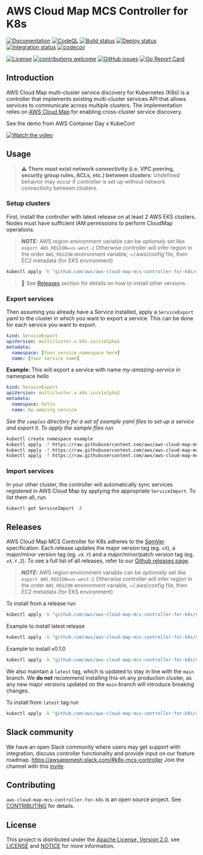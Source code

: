 # AWS Cloud Map MCS Controller for K8s

[![Documentation](https://img.shields.io/badge/godoc-reference-blue.svg)](https://godoc.org/github.com/aws/aws-cloud-map-mcs-controller-for-k8s)
[![CodeQL](https://github.com/aws/aws-cloud-map-mcs-controller-for-k8s/actions/workflows/codeql-analysis.yml/badge.svg?branch=main)](https://github.com/aws/aws-cloud-map-mcs-controller-for-k8s/actions/workflows/codeql-analysis.yml)
[![Build status](https://github.com/aws/aws-cloud-map-mcs-controller-for-k8s/actions/workflows/build.yml/badge.svg?branch=main)](https://github.com/aws/aws-cloud-map-mcs-controller-for-k8s/actions/workflows/build.yml)
[![Deploy status](https://github.com/aws/aws-cloud-map-mcs-controller-for-k8s/actions/workflows/deploy.yml/badge.svg?branch=main)](https://github.com/aws/aws-cloud-map-mcs-controller-for-k8s/actions/workflows/deploy.yml)
[![Integration status](https://github.com/aws/aws-cloud-map-mcs-controller-for-k8s/actions/workflows/integration-test.yml/badge.svg?branch=main)](https://github.com/aws/aws-cloud-map-mcs-controller-for-k8s/actions/workflows/integration-test.yml)
[![codecov](https://codecov.io/gh/aws/aws-cloud-map-mcs-controller-for-k8s/branch/main/graph/badge.svg)](https://codecov.io/gh/aws/aws-cloud-map-mcs-controller-for-k8s)

[![License](https://img.shields.io/badge/license-Apache--2.0-blue.svg?color=success)](http://www.apache.org/licenses/LICENSE-2.0)
[![contributions welcome](https://img.shields.io/badge/contributions-welcome-brightgreen.svg?style=flat)](https://github.com/aws/aws-cloud-map-mcs-controller-for-k8s/issues)
[![GitHub issues](https://img.shields.io/github/issues-raw/aws/aws-cloud-map-mcs-controller-for-k8s?style=flat)](https://github.com/aws/aws-cloud-map-mcs-controller-for-k8s/issues)
[![Go Report Card](https://goreportcard.com/badge/github.com/aws/aws-cloud-map-mcs-controller-for-k8s)](https://goreportcard.com/report/github.com/aws/aws-cloud-map-mcs-controller-for-k8s)

## Introduction
AWS Cloud Map multi-cluster service discovery for Kubernetes (K8s) is a controller that implements existing multi-cluster services API that allows services to communicate across multiple clusters. The implementation relies on [AWS Cloud Map](https://aws.amazon.com/cloud-map/) for enabling cross-cluster service discovery.

See the demo from AWS Container Day x KubeCon!

[![Watch the video](https://img.youtube.com/vi/3f0Tv7IiQQw/0.jpg)](https://youtu.be/3f0Tv7IiQQw?t=24458)

## Usage
> ⚠ **There must exist network connectivity (i.e. VPC peering, security group rules, ACLs, etc.) between clusters**: Undefined behavior may occur if controller is set up without network connectivity between clusters.

### Setup clusters

First, install the controller with latest release on at least 2 AWS EKS clusters. Nodes must have sufficient IAM permissions to perform CloudMap operations.

> **_NOTE:_** AWS region environment variable can be _optionaly_ set like `export AWS_REGION=us-west-2` Otherwise controller will infer region in the order `AWS_REGION` environment variable, ~/.aws/config file, then EC2 metadata (for EKS environment)

```sh
kubectl apply -k "github.com/aws/aws-cloud-map-mcs-controller-for-k8s/config/controller_install_release"
```

> 📌 See [Releases](#Releases) section for details on how to install other versions.

### Export services

Then assuming you already have a Service installed, apply a `ServiceExport` yaml to the cluster in which you want to export a service. This can be done for each service you want to export.

```yaml
kind: ServiceExport
apiVersion: multicluster.x-k8s.io/v1alpha1
metadata:
  namespace: [Your service namespace here]
  name: [Your service name]
```

**Example:** This will export a service with name *my-amazing-service* in namespace *hello*
```yaml
kind: ServiceExport
apiVersion: multicluster.x-k8s.io/v1alpha1
metadata:
  namespace: hello
  name: my-amazing-service
```

*See the `samples` directory for a set of example yaml files to set up a service and export it. To apply the sample files run*
```sh
kubectl create namespace example
kubectl apply -f https://raw.githubusercontent.com/aws/aws-cloud-map-mcs-controller-for-k8s/main/samples/nginx-deployment.yaml
kubectl apply -f https://raw.githubusercontent.com/aws/aws-cloud-map-mcs-controller-for-k8s/main/samples/nginx-service.yaml
kubectl apply -f https://raw.githubusercontent.com/aws/aws-cloud-map-mcs-controller-for-k8s/main/samples/nginx-serviceexport.yaml
```

### Import services

In your other cluster, the controller will automatically sync services registered in AWS Cloud Map by applying the appropriate `ServiceImport`. To list them all, run
```sh
kubectl get ServiceImport -A
```

## Releases

AWS Cloud Map MCS Controller for K8s adheres to the [SemVer](https://semver.org/) specification. Each release updates the major version tag (eg. `vX`), a major/minor version tag (eg. `vX.Y`) and a major/minor/patch version tag (eg. `vX.Y.Z`). To see a full list of all releases, refer to our [Github releases page](https://github.com/aws/aws-cloud-map-mcs-controller-for-k8s/releases).

> **_NOTE:_** AWS region environment variable can be _optionally_ set like `export AWS_REGION=us-west-2` Otherwise controller will infer region in the order `AWS_REGION` environment variable, ~/.aws/config file, then EC2 metadata (for EKS environment)

To install from a release run
```sh
kubectl apply -k "github.com/aws/aws-cloud-map-mcs-controller-for-k8s/config/controller_install_release[?ref=*git version tag*]"
```

Example to install latest release
```sh
kubectl apply -k "github.com/aws/aws-cloud-map-mcs-controller-for-k8s/config/controller_install_release"
```

Example to install v0.1.0
```sh
kubectl apply -k "github.com/aws/aws-cloud-map-mcs-controller-for-k8s/config/controller_install_release?ref=v0.1.0"
```

We also maintain a `latest` tag, which is updated to stay in line with the `main` branch. We **do not** recommend installing this on any production cluster, as any new major versions updated on the `main` branch will introduce breaking changes.

To install from `latest` tag run
```sh
kubectl apply -k "github.com/aws/aws-cloud-map-mcs-controller-for-k8s/config/controller_install_latest"
```

## Slack community
We have an open Slack community where users may get support with integration, discuss controller functionality and provide input on our feature roadmap. https://awsappmesh.slack.com/#k8s-mcs-controller
Join the channel with this [invite](https://join.slack.com/t/awsappmesh/shared_invite/zt-dwgbt85c-Sj_md92__quV8YADKfsQSA).

## Contributing
`aws-cloud-map-mcs-controller-for-k8s` is an open source project. See [CONTRIBUTING](https://github.com/aws/aws-cloud-map-mcs-controller-for-k8s/blob/main/CONTRIBUTING.md) for details.

## License

This project is distributed under the
[Apache License, Version 2.0](http://www.apache.org/licenses/LICENSE-2.0),
see [LICENSE](https://github.com/aws/aws-cloud-map-mcs-controller-for-k8s/blob/main/LICENSE) and [NOTICE](https://github.com/aws/aws-cloud-map-mcs-controller-for-k8s/blob/main/NOTICE) for more information.
